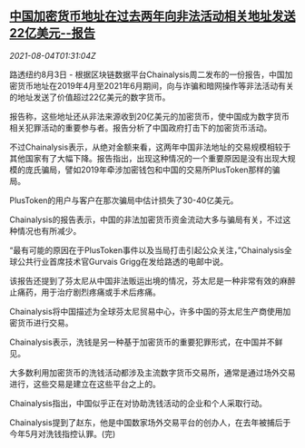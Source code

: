 <!--1628042462000-->
[中国加密货币地址在过去两年向非法活动相关地址发送22亿美元--报告](https://cn.reuters.com/article/china-chainalysis-crime-report-0804-idCNKBS2F503G)
------

<div><i>2021-08-04T01:31:04Z</i></div><p>路透纽约8月3日 - 根据区块链数据平台Chainalysis周二发布的一份报告，中国加密货币地址在2019年4月至2021年6月期间，向与诈骗和暗网操作等非法活动有关的地址发送了价值超过22亿美元的数字货币。</p><p>报告称，这些地址还从非法来源收到20亿美元的加密货币，使中国成为数字货币相关犯罪活动的重要参与者。报告分析了中国政府打击下的加密货币活动。</p><p>不过Chainalysis表示，从绝对金额来看，这两年中国非法地址的交易规模相较于其他国家有了大幅下降。报告指出，出现这种情况的一个重要原因是没有出现大规模的庞氏骗局，譬如2019年牵涉加密钱包和中国的交易所PlusToken那样的骗局。</p><p>PlusToken的用户与客户在那次骗局中估计损失了30-40亿美元。</p><p>Chainalysis的报告表示，中国的非法加密货币资金流动大多与骗局有关，不过这种情况也有所减少。</p><p>“最有可能的原因在于PlusToken事件以及当局打击引起公众关注，”Chainalysis全球公共行业首席技术官Gurvais Grigg在发给路透的电邮中说。</p><p>该报告还提到了芬太尼从中国非法贩运出境的情况，芬太尼是一种非常有效的麻醉止痛药，用于治疗剧烈疼痛或手术后疼痛。</p><p>Chainalysis将中国描述为全球芬太尼贸易中心，许多中国的芬太尼生产商使用加密货币进行交易。</p><p>Chainalysis表示，洗钱是另一种基于加密货币的重要犯罪形式，在中国并不鲜见。</p><p>大多数利用加密货币的洗钱活动都涉及主流数字货币交易所，通常是通过场外交易进行，这些交易是建立在这些平台之上的。</p><p>Chainalysis指出，中国似乎正在对协助洗钱活动的企业和个人采取行动。</p><p>Chainalysis提到了赵东，他是中国数家场外交易平台的创办人，在去年被捕后于今年5月对洗钱指控认罪。(完)</p>
